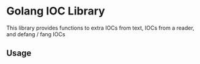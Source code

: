 # Golang IOC Library

This library provides functions to extra IOCs from text, IOCs from a reader, and defang / fang IOCs

## Usage

```go
```
